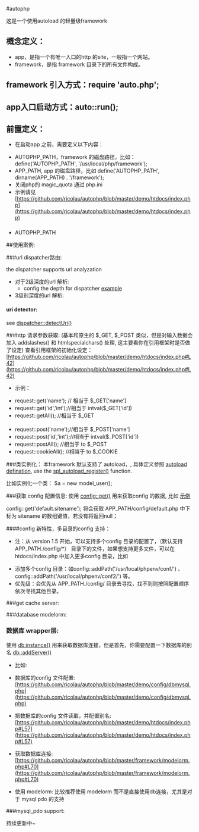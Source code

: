 #autophp

这是一个使用autoload 的轻量级framework


## 概念定义：
* app，是指一个有唯一入口的http 的site，一般指一个网站。
* framework，是指 framework 目录下的所有文件构成。


## framework 引入方式：require 'auto.php';
## app入口启动方式：auto::run();
## 前置定义：
* 在启动app 之前，需要定义以下内容：
 - AUTOPHP_PATH，framework 的磁盘路径，比如：define('AUTOPHP_PATH', '/usr/local/php/framework');
 - APP_PATH, app 的磁盘路径，比如 define('AUTOPHP_PATH', dirname(APP_PATH) . '/framework');
 - 关闭php的 magic_quota 通过 php.ini 
 - 示例请见[https://github.com/ricolau/autophp/blob/master/demo/htdocs/index.php](https://github.com/ricolau/autophp/blob/master/demo/htdocs/index.php)

### 
* AUTOPHP_PATH

##使用案例:

###url dispatcher路由:

the dispatcher supports url analyzation


* 对于2级深度的url 解析:
  - config the depth for dispatcher [example](https://github.com/ricolau/autophp/blob/master/demo/htdocs/index.php#L79)
* 3级别深度的url 解析:

#### uri detector:
 see [dispatcher::detectUri()](https://github.com/ricolau/autophp/blob/master/framework/dispatcher.php#L126)

###http 请求参数获取: 
(基本和原生的 $_GET,  $_POST 类似，但是对输入数据会加入 addslashes() 和  htmlspecialchars() 处理, 这主要看你在引用框架时是否做了设定)
查看引用框架的初始化设定： [https://github.com/ricolau/autophp/blob/master/demo/htdocs/index.php#L42](https://github.com/ricolau/autophp/blob/master/demo/htdocs/index.php#L42)

* 示例：<br />
 - request::get('name'); // 相当于 $_GET['name']<br />
 - request::get('id','int');//相当于 intval($_GET['id'])<br />
 - request::getAll();   //相当于 $_GET<br /><br />
 - request::post('name');//相当于 $_POST['name']<br />
 - request::post('id','int');//相当于 intval($_POST['id'])<br />
 - request::postAll();   //相当于 to $_POST
 - request::cookieAll();   //相当于 to $_COOKIE
 
###类实例化：
本framework 默认支持了 autoload，, 具体定义参照 [autoload defination](https://github.com/ricolau/autophp/blob/master/framework/auto.php#L112), use the [spl_autoload_register()](https://github.com/ricolau/autophp/blob/master/framework/auto.php#L33) function.

比如实例化一个类： $a = new model_user();

###获取 config 配置信息:
使用 [config::get()]() 用来获取config 的数据, 比如 [示例](https://github.com/ricolau/autophp/blob/master/demo/htdocs/index.php#L45)

config::get('default.sitename'); 将会获取 APP_PATH/config/default.php 中下标为 sitename 的数组键值，若没有将返回null；

####config 新特性，多目录的config 支持：
* 注：从 version 1.5 开始，可以支持多个config 目录的配置了，（默认支持 APP_PATH./config/*） 目录下的文件，如果想支持更多文件，可以在htdocs/index.php 中加入更多config 目录，比如  
 - 添加多个config 目录：如config::addPath('/usr/local/phpenv/conf/') 、config::addPath('/usr/local/phpenv/conf2/') 等。
 - 优先级：会优先从 APP_PATH./config/ 目录去寻找，找不到则按照配置顺序依次寻找其他目录。

###get cache server:



###database modelorm:



### 数据库 wrapper层:
使用 [db:instance()](https://github.com/ricolau/autophp/blob/master/framework/db.php#L22) 用来获取数据库连接，但是首先，你需要配置一下数据库的别名 [db::addServer()](https://github.com/ricolau/autophp/blob/master/framework/db.php#L18)

* 比如:
 - 数据库的config 文件配置: [https://github.com/ricolau/autophp/blob/master/demo/config/dbmysql.php](https://github.com/ricolau/autophp/blob/master/demo/config/dbmysql.php)
 - 把数据库的config 文件读取，并配置别名: [https://github.com/ricolau/autophp/blob/master/demo/htdocs/index.php#L57](https://github.com/ricolau/autophp/blob/master/demo/htdocs/index.php#L57)
 - 获取数据库连接:[https://github.com/ricolau/autophp/blob/master/framework/modelorm.php#L70](https://github.com/ricolau/autophp/blob/master/framework/modelorm.php#L70)

 - 使用 modelorm: 比较推荐使用 modelorm 而不是直接使用db连接，尤其是对于 mysql pdo 的支持



###mysql_pdo support:











持续更新中~

